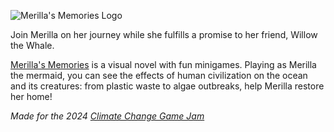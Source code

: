 ![Merilla's Memories Logo](https://img.itch.zone/aW1nLzE1MDk4MDA0LnBuZw==/original/YyENEs.png)

Join Merilla on her journey while she fulfills a promise to her friend, Willow the Whale.

[Merilla's Memories](https://cswen29.itch.io/merillas-memories) is a visual novel with fun minigames. Playing as Merilla the mermaid, you can see the effects of human civilization on the ocean and its creatures: from plastic waste to algae outbreaks, help Merilla restore her home!

*Made for the 2024 [Climate Change Game Jam](https://itch.io/jam/climate-change-game-jam)*
